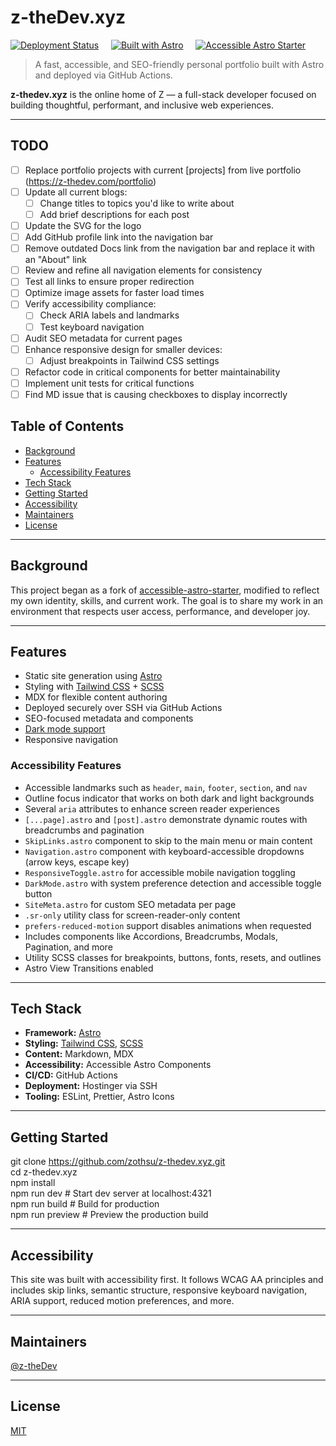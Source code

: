 # z-theDev.xyz

[![Deployment Status](https://github.com/zothsu/z-thedev.xyz/actions/workflows/deploy.yml/badge.svg)](https://github.com/zothsu/z-thedev.xyz/actions/workflows/deploy.yml) &nbsp; &nbsp;
[![Built with Astro](https://astro.badg.es/v2/built-with-astro/small.svg)](https://astro.build) &nbsp; &nbsp;
[![Accessible Astro Starter](https://img.shields.io/badge/Theme-Accessible_Astro-brightgreen.svg?style=for-the-badge)](https://accessible-astro.incluud.dev/)

> A fast, accessible, and SEO-friendly personal portfolio built with Astro and deployed via GitHub Actions.

**z-thedev.xyz** is the online home of Z — a full-stack developer focused on building thoughtful, performant, and inclusive web experiences.

---

## TODO

- [ ] Replace portfolio projects with current [projects] from live portfolio (https://z-thedev.com/portfolio)
- [ ] Update all current blogs:
  - [ ] Change titles to topics you'd like to write about
  - [ ] Add brief descriptions for each post
- [ ] Update the SVG for the logo
- [ ] Add GitHub profile link into the navigation bar
- [ ] Remove outdated Docs link from the navigation bar and replace it with an "About" link
- [ ] Review and refine all navigation elements for consistency
- [ ] Test all links to ensure proper redirection
- [ ] Optimize image assets for faster load times
- [ ] Verify accessibility compliance:
  - [ ] Check ARIA labels and landmarks
  - [ ] Test keyboard navigation
- [ ] Audit SEO metadata for current pages
- [ ] Enhance responsive design for smaller devices:
  - [ ] Adjust breakpoints in Tailwind CSS settings
- [ ] Refactor code in critical components for better maintainability
- [ ] Implement unit tests for critical functions
- [ ] Find MD issue that is causing checkboxes to display incorrectly

## Table of Contents

- [Background](#background)
- [Features](#features)
  - [Accessibility Features](#accessibility-features)
- [Tech Stack](#tech-stack)
- [Getting Started](#getting-started)
- [Accessibility](#accessibility)
- [Maintainers](#maintainers)
- [License](#license)

---

## Background

This project began as a fork of [accessible-astro-starter](https://accessible-astro.incluud.dev/), modified to reflect my own identity, skills, and current work. The goal is to share my work in an environment that respects user access, performance, and developer joy.

---

## Features

- Static site generation using [Astro](https://astro.build)
- Styling with [Tailwind CSS](https://tailwindcss.com) + [SCSS](https://sass-lang.com/)
- MDX for flexible content authoring
- Deployed securely over SSH via GitHub Actions
- SEO-focused metadata and components
- [Dark mode support](https://developer.mozilla.org/en-US/docs/Web/CSS/@media/prefers-color-scheme)
- Responsive navigation

### Accessibility Features

- Accessible landmarks such as `header`, `main`, `footer`, `section`, and `nav`
- Outline focus indicator that works on both dark and light backgrounds
- Several `aria` attributes to enhance screen reader experiences
- `[...page].astro` and `[post].astro` demonstrate dynamic routes with breadcrumbs and pagination
- `SkipLinks.astro` component to skip to the main menu or main content
- `Navigation.astro` component with keyboard-accessible dropdowns (arrow keys, escape key)
- `ResponsiveToggle.astro` for accessible mobile navigation toggling
- `DarkMode.astro` with system preference detection and accessible toggle button
- `SiteMeta.astro` for custom SEO metadata per page
- `.sr-only` utility class for screen-reader-only content
- `prefers-reduced-motion` support disables animations when requested
- Includes components like Accordions, Breadcrumbs, Modals, Pagination, and more
- Utility SCSS classes for breakpoints, buttons, fonts, resets, and outlines
- Astro View Transitions enabled

---

## Tech Stack

- **Framework:** [Astro](https://astro.build)
- **Styling:** [Tailwind CSS](https://tailwindcss.com), [SCSS](https://sass-lang.com/)
- **Content:** Markdown, MDX
- **Accessibility:** Accessible Astro Components
- **CI/CD:** GitHub Actions
- **Deployment:** Hostinger via SSH
- **Tooling:** ESLint, Prettier, Astro Icons

---

## Getting Started

git clone https://github.com/zothsu/z-thedev.xyz.git  
cd z-thedev.xyz  
npm install  
npm run dev       # Start dev server at localhost:4321  
npm run build     # Build for production  
npm run preview   # Preview the production build  

---

## Accessibility

This site was built with accessibility first. It follows WCAG AA principles and includes skip links, semantic structure, responsive keyboard navigation, ARIA support, reduced motion preferences, and more.

---

## Maintainers

[@z-theDev](https://github.com/zothsu)

---

## License

[MIT](LICENSE)
